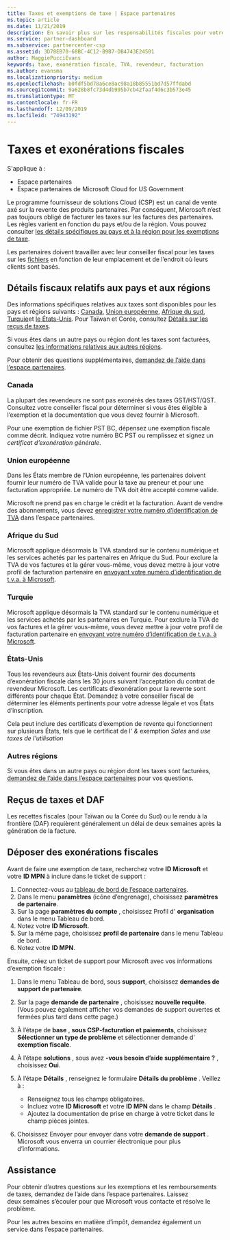 ```yaml
---
title: Taxes et exemptions de taxe | Espace partenaires
ms.topic: article
ms.date: 11/21/2019
description: En savoir plus sur les responsabilités fiscales pour votre région géographique spécifique et sur la façon d’envoyer des exemptions de taxe pour les ventes de votre fournisseur de services de chiffrement.
ms.service: partner-dashboard
ms.subservice: partnercenter-csp
ms.assetid: 3D78EB70-68BC-4C12-B9B7-DB4743E24501
author: MaggiePucciEvans
keywords: taxe, exonération fiscale, TVA, revendeur, facturation
ms.author: evansma
ms.localizationpriority: medium
ms.openlocfilehash: b0fdf5bd78a6ce8ac98a18b85551bd7d57ffdabd
ms.sourcegitcommit: 9a628b8fc73d4db995b7cb42faaf4d6c3b573e45
ms.translationtype: MT
ms.contentlocale: fr-FR
ms.lasthandoff: 12/09/2019
ms.locfileid: "74943192"
---
```

# <a name="taxes-and-tax-exemptions"></a>Taxes et exonérations fiscales

S'applique à :

- Espace partenaires
- Espace partenaires de Microsoft Cloud for US Government

Le programme fournisseur de solutions Cloud (CSP) est un canal de vente axé sur la revente des produits partenaires. Par conséquent, Microsoft n’est pas toujours obligé de facturer les taxes sur les factures des partenaires. Les règles varient en fonction du pays et/ou de la région. Vous pouvez consulter [les détails spécifiques au pays et à la région pour les exemptions de taxe](#country-and-region-tax-details).

Les partenaires doivent travailler avec leur conseiller fiscal pour les taxes sur les [fichiers](#file-tax-exemptions) en fonction de leur emplacement et de l’endroit où leurs clients sont basés.

## <a name="country-and-region-tax-details"></a>Détails fiscaux relatifs aux pays et aux régions

Des informations spécifiques relatives aux taxes sont disponibles pour les pays et régions suivants : [Canada](#canada), [Union européenne](#european-union), [Afrique du sud](#south-africa), [Turquie](#turkey)et [le États-Unis](#united-states). Pour Taïwan et Corée, consultez [Détails sur les reçus de taxes](#tax-receipts-and-daf).

Si vous êtes dans un autre pays ou région dont les taxes sont facturées, consultez [les informations relatives aux autres régions](#other-regions).

Pour obtenir des questions supplémentaires, [demandez de l’aide dans l’espace partenaires](#support).

### <a name="canada"></a>Canada

La plupart des revendeurs ne sont pas exonérés des taxes&nbsp;GST/HST/QST. Consultez votre conseiller fiscal pour déterminer si vous êtes éligible à l’exemption et la documentation que vous devez fournir à Microsoft.

Pour une exemption de fichier PST BC, dépensez une exemption fiscale comme décrit. Indiquez votre numéro BC&nbsp;PST ou remplissez et signez un *certificat d’exonération générale*.

### <a name="european-union"></a>Union européenne

Dans les États membre de l’Union européenne, les partenaires doivent fournir leur numéro de&nbsp;TVA valide pour la taxe au preneur et pour une facturation appropriée. Le numéro de TVA doit être accepté comme valide.

Microsoft ne prend pas en charge le crédit et la facturation. Avant de vendre des abonnements, vous devez [enregistrer votre numéro d’identification de TVA](organization-tax-info.md) dans l’espace partenaires.

### <a name="south-africa"></a>Afrique du Sud

Microsoft applique désormais la TVA standard sur le contenu numérique et les services achetés par les partenaires en Afrique du Sud. Pour exclure la TVA de vos factures et la gérer vous-même, vous devez mettre à jour votre profil de facturation partenaire en [envoyant votre numéro d’identification de t.v.a. à Microsoft](organization-tax-info.md).

### <a name="turkey"></a>Turquie

Microsoft applique désormais la TVA standard sur le contenu numérique et les services achetés par les partenaires en Turquie. Pour exclure la TVA de vos factures et la gérer vous-même, vous devez mettre à jour votre profil de facturation partenaire en [envoyant votre numéro d’identification de t.v.a. à Microsoft](organization-tax-info.md).

### <a name="united-states"></a>États-Unis

Tous les revendeurs aux États-Unis doivent fournir des documents d’exonération fiscale dans les 30&nbsp;jours suivant l’acceptation du contrat de revendeur Microsoft. Les certificats d’exonération pour la revente sont différents pour chaque État. Demandez à votre conseiller fiscal de déterminer les éléments pertinents pour votre adresse légale et vos États d’inscription.

Cela peut inclure des certificats d’exemption de revente qui fonctionnent sur plusieurs États, tels que le certificat de l' *&* exemption *Sales* and *use taxes de l’utilisation*

### <a name="other-regions"></a>Autres régions

Si vous êtes dans un autre pays ou région dont les taxes sont facturées, [demandez de l’aide dans l’espace partenaires](#support) pour vos questions.

## <a name="tax-receipts-and-daf"></a>Reçus de taxes et DAF

Les recettes fiscales (pour Taïwan ou la Corée du Sud) ou le rendu à la frontière (DAF) requièrent généralement un délai de deux&nbsp;semaines après la génération de la facture.

## <a name="file-tax-exemptions"></a>Déposer des exonérations fiscales

Avant de faire une exemption de taxe, recherchez votre **ID Microsoft** et votre **ID MPN** à inclure dans le ticket de support :

1. Connectez-vous au [tableau de bord de l’espace partenaires](https://partner.microsoft.com/dashboard/).
2. Dans le menu **paramètres** (icône d’engrenage), choisissez **paramètres de partenaire**.
3. Sur la page **paramètres du compte** , choisissez Profil d' **organisation** dans le menu Tableau de bord.
4. Notez votre **ID Microsoft**.
5. Sur la même page, choisissez **profil de partenaire** dans le menu Tableau de bord.
6. Notez votre **ID MPN**.

Ensuite, créez un ticket de support pour Microsoft avec vos informations d’exemption fiscale :

1. Dans le menu Tableau de bord, sous **support**, choisissez **demandes de support de partenaire**.
2. Sur la page **demande de partenaire** , choisissez **nouvelle requête**. (Vous pouvez également afficher vos demandes de support ouvertes et fermées plus tard dans cette page.)
3. À l’étape de **base** , **sous CSP-facturation et paiements**, choisissez **Sélectionner un type de problème** et sélectionner demande d' **exemption fiscale**.
4. À l’étape **solutions** , sous avez **-vous besoin d’aide supplémentaire ?** , choisissez **Oui**.
5. À l’étape **Détails** , renseignez le formulaire **Détails du problème** . Veillez à :

    - Renseignez tous les champs obligatoires.
    - Incluez votre **ID Microsoft** et votre **ID MPN** dans le champ **Détails** .
    - Ajoutez la documentation de prise en charge à votre ticket dans le champ pièces jointes.

6. Choisissez Envoyer pour envoyer dans votre **demande de support** . Microsoft vous enverra un courrier électronique pour plus d’informations.

## <a name="support"></a>Assistance

Pour obtenir d’autres questions sur les exemptions et les remboursements de taxes, demandez de l’aide dans l’espace partenaires. Laissez deux&nbsp;semaines s’écouler pour que Microsoft vous contacte et résolve le problème.

Pour les autres besoins en matière d’impôt, demandez également un service dans l’espace partenaires.
